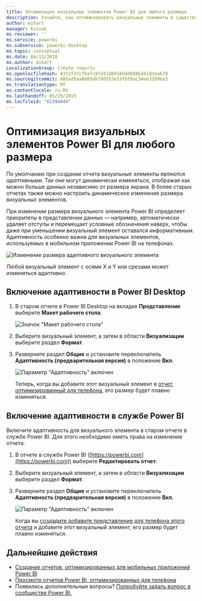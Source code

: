 ```yaml
---
title: Оптимизация визуальных элементов Power BI для любого размера
description: Узнайте, как оптимизировать визуальные элементы в существующих отчетах в Power BI Desktop и службе Power BI для мобильных приложений Power BI.
author: mihart
manager: kvivek
ms.reviewer: ''
ms.service: powerbi
ms.subservice: powerbi-desktop
ms.topic: conceptual
ms.date: 04/13/2018
ms.author: mihart
LocalizationGroup: Create reports
ms.openlocfilehash: 4372f37cf6afc8fe51d6650ddd888bd41d3ea678
ms.sourcegitcommit: 60dad5aa0d85db790553e537bf8ac34ee3289ba3
ms.translationtype: MT
ms.contentlocale: ru-RU
ms.lasthandoff: 05/29/2019
ms.locfileid: "61394944"
---
```

# <a name="optimize-a-power-bi-visual-for-any-size"></a>Оптимизация визуальных элементов Power BI для любого размера
По умолчанию при создании отчета визуальные элементы являются *адаптивными*. Так они могут динамически изменяться, отображая как можно больше данных независимо от размера экрана. В более старых отчетах также можно настроить динамическое изменение размера визуальных элементов.

При изменении размера визуального элемента Power BI определяет приоритеты в представлении данных — например, автоматически удаляет отступы и перемещает условные обозначения наверх, чтобы даже при уменьшении визуальный элемент оставался информативным. Адаптивность особенно важна для визуальных элементов, используемых в мобильном приложении Power BI на телефонах.

![Изменение размера адаптивного визуального элемента](media/desktop-create-responsive-visuals/power-bi-responsive-visual.gif)

Любой визуальный элемент с осями X и Y или срезами может изменяться адаптивно.

## <a name="turn-on-responsiveness-in-power-bi-desktop"></a>Включение адаптивности в Power BI Desktop
1. В старом отчете в Power BI Desktop на вкладке **Представление** выберите **Макет рабочего стола**.
   
    ![Значок "Макет рабочего стола"](media/desktop-create-responsive-visuals/power-bi-desktop-layout.png)
2. Выберите визуальный элемент, а затем в области **Визуализации** выберите раздел **Формат**.
3. Разверните раздел **Общие** и установите переключатель **Адаптивность (предварительная версия)** в положение **Вкл.**
   
    ![Параметр "Адаптивность" включен](media/desktop-create-responsive-visuals/power-bi-turn-responsive-on.png)
   
     Теперь, когда вы добавите этот визуальный элемент в [отчет, оптимизированный для телефона](../desktop-create-phone-report.md), его размер будет плавно изменяться.

## <a name="turn-on-responsiveness-in-the-power-bi-service"></a>Включение адаптивности в службе Power BI
Включите адаптивность для визуального элемента в старом отчете в службе Power BI. Для этого необходимо иметь права на изменение отчета.

1. В отчете в службе Power BI ([https://powerbi.com](https://powerbi.com)) выберите **Редактировать отчет**.
2. Выберите визуальный элемент, а затем в области **Визуализации** выберите раздел **Формат**.
3. Разверните раздел **Общие** и установите переключатель **Адаптивность (предварительная версия)** в положение **Вкл.**
   
    ![Параметр "Адаптивность" включен](media/desktop-create-responsive-visuals/power-bi-turn-responsive-on.png)
   
     Когда вы [создадите добавите представление для телефона этого отчета](../desktop-create-phone-report.md) и добавите этот визуальный элемент, его размер будет плавно изменяться.

## <a name="next-steps"></a>Дальнейшие действия
* [Создание отчетов, оптимизированных для мобильных приложений Power BI](../desktop-create-phone-report.md)
* [Просмотр отчетов Power BI, оптимизированных для телефона](../consumer/mobile/mobile-apps-view-phone-report.md)
* Появились дополнительные вопросы? [Попробуйте задать вопрос в сообществе Power BI.](http://community.powerbi.com/)

